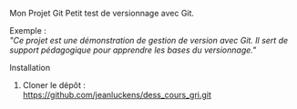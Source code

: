 Mon Projet Git
Petit test de versionnage avec Git.

Exemple :  
*"Ce projet est une démonstration de gestion de version avec Git. Il sert de support pédagogique pour apprendre les bases du versionnage."*

Installation  
1. Cloner le dépôt :  
   https://github.com/jeanluckens/dess_cours_gri.git